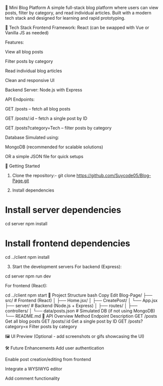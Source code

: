 📝 Mini Blog Platform
A simple full-stack blog platform where users can view posts, filter by category, and read individual articles. Built with a modern tech stack and designed for learning and rapid prototyping.

🔧 Tech Stack
Frontend
Framework: React (can be swapped with Vue or Vanilla JS as needed)

Features:

View all blog posts

Filter posts by category

Read individual blog articles

Clean and responsive UI

Backend
Server: Node.js with Express

API Endpoints:

GET /posts – fetch all blog posts

GET /posts/:id – fetch a single post by ID

GET /posts?category=Tech – filter posts by category

Database
Simulated using:

MongoDB (recommended for scalable solutions)

OR a simple JSON file for quick setups

🚀 Getting Started
1. Clone the repository:-
git clone https://github.com/Suycode05/Blog-Page.git

2. Install dependencies
# Install server dependencies
cd server
npm install

# Install frontend dependencies
cd ../client
npm install

3. Start the development servers
For backend (Express):

cd server
npm run dev

For frontend (React):

cd ../client
npm start
📁 Project Structure
bash
Copy
Edit
Blog-Page/
├── src/              # Frontend (React)
│    ├── Home.jsx/
│    ├── CreatePost/
│    └── App.jsx
├── server/              # Backend (Node.js + Express)
│   ├── routes/
│   ├── controllers/
│   └── data/posts.json  # Simulated DB (if not using MongoDB)
└── README.md
🔌 API Overview
Method	Endpoint	Description
GET	/posts	Get all blog posts
GET	/posts/:id	Get a single post by ID
GET	/posts?category=x	Filter posts by category

🖼️ UI Preview
(Optional - add screenshots or gifs showcasing the UI)

🛠️ Future Enhancements
Add user authentication

Enable post creation/editing from frontend

Integrate a WYSIWYG editor

Add comment functionality